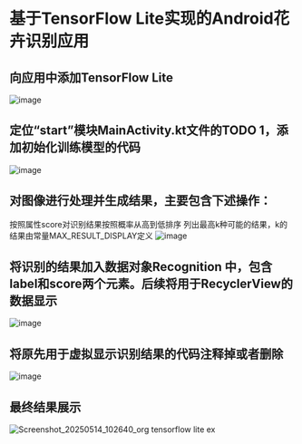 # 基于TensorFlow Lite实现的Android花卉识别应用
## 向应用中添加TensorFlow Lite
![image](https://github.com/user-attachments/assets/e75541a5-f603-48a2-bd36-0a724ead38a7)

## 定位“start”模块MainActivity.kt文件的TODO 1，添加初始化训练模型的代码
![image](https://github.com/user-attachments/assets/200eea8c-d0fd-4f0b-bfb9-3747cc9e0a19)

## 对图像进行处理并生成结果，主要包含下述操作：
按照属性score对识别结果按照概率从高到低排序
列出最高k种可能的结果，k的结果由常量MAX_RESULT_DISPLAY定义
![image](https://github.com/user-attachments/assets/82a6f454-de63-4560-b9f9-55be2e6d1ec9)



## 将识别的结果加入数据对象Recognition 中，包含label和score两个元素。后续将用于RecyclerView的数据显示
![image](https://github.com/user-attachments/assets/1ffdd654-bba1-411e-bb98-8e8686cc0008)

## 将原先用于虚拟显示识别结果的代码注释掉或者删除
![image](https://github.com/user-attachments/assets/ef0569db-636b-43b7-9f4d-fc218636a57d)


## 最终结果展示
![Screenshot_20250514_102640_org tensorflow lite ex](https://github.com/user-attachments/assets/5067be7f-30a1-4546-944a-62a4a5f0832e)
